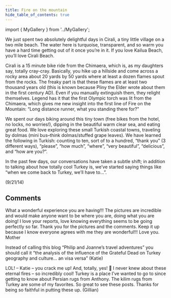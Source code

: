 ```yaml
---
title: Fire on the mountain
hide_table_of_contents: true
---
```


import { MyGallery } from '../MyGallery';

<MyGallery prefix="fire" suffix="jpg" num ={4} />

We just spent two absolutely delightful days in Cirali, a tiny little village on a two mile beach. The water here is turquoise, transparent, and so warm you have a hard time getting out of it once you’re in it. If you love Kailua Beach, you’ll love Cirali Beach.

Cirali is a 15 minute bike ride from the Chimaera, which is, as my daughters say, totally cray-cray. Basically, you hike up a hillside and come across a rocky area about 20 yards by 50 yards where at least a dozen flames spout from the rocks. The freaky part is that these flames are at least two thousand years old (this is known because Pliny the Elder wrote about them in the first century AD).  Even if you manually extinguish them, they relight themselves.  Legend has it that the first Olympic torch was lit from the Chimaera, which gives me new insight into the first line of Fire on the Mountain: “Long distance runner, what you standing there for?”

We spent our days biking around this tiny town (free bikes from the hotel, no locks, no worries!), dipping in the beautiful warm clear sea, and eating great food.  We love exploring these small Turkish coastal towns, traveling by dolmas (mini bus–think dolmas/stuffed grape leaves).  We have learned the following in Turkish: counting to ten, sort of to a hundred, “thank you” (3 different ways), “please”, “how much”, “where”, “very beautiful”, “delicious”, and “how are you?”.

In the past few days, our conversations have taken a subtle shift; in addition to talking about how totally cool Turkey is, we’ve started saying things like “when we come back to Turkey, we’ll have to…”.

(9/21/14)

## Comments

What a wonderful experience you are having!!! The pictures are incredible and would make anyone want to be where you are, doing what you are doing! I love your reports, love knowing everything seems to be going perfectly so far. Thank you for the pictures and the comments. Keep it up because I know everyone agrees with me they are wonderful!!! Love you. Mother

Instead of calling this blog “Philip and Joanne’s travel adventures” you should call it “the analysis of the influence of the Grateful Dead on Turkey geography and culture… an visa versa” (Katie)

LOL! – Katie – you crack me up! And, totally, yes! 🙂 I never knew about these eternal fires – so incredibly cool! Turkey is a place I’ve wanted to go to since getting to know about Persian rugs from Anthony. The kilim rugs from Turkey are some of my favorites. So great to see these posts. Thanks for being so faithful in putting these up. (Gillian)

